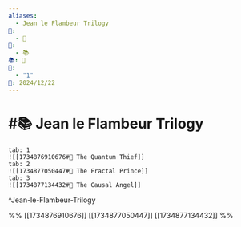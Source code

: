 ```yaml
---
aliases:
  - Jean le Flambeur Trilogy
📁:
  - 🔢
🔢:
  - 📚
📚: 📖
🔀:
  - "1"
📅: 2024/12/22
---
```

# #📚 Jean le Flambeur Trilogy

```tabs
tab: 1
![[1734876910676#📖 The Quantum Thief]]
tab: 2
![[1734877050447#📖 The Fractal Prince]]
tab: 3
![[1734877134432#📖 The Causal Angel]]
```

^Jean-le-Flambeur-Trilogy

%%
[[1734876910676]]
[[1734877050447]]
[[1734877134432]]
%%